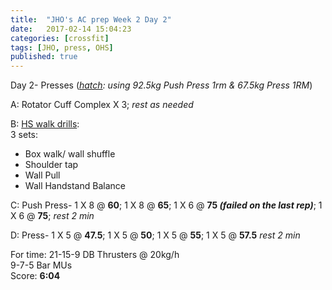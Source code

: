 ```yaml
---
title:  "JHO's AC prep Week 2 Day 2"
date:   2017-02-14 15:04:23
categories: [crossfit]
tags: [JHO, press, OHS]
published: true
---
```

Day 2- Presses (_[hatch][hatch_link]: using 92.5kg Push Press 1rm & 67.5kg Press 1RM_)

A: Rotator Cuff Complex X 3; _rest as needed_  

B: [HS walk drills][hswalk_link]:  
3 sets:  
- Box walk/ wall shuffle  
- Shoulder tap  
- Wall Pull  
- Wall Handstand Balance

C: Push Press- 1 X 8 @ **60**; 1 X 8 @ **65**; 1 X 6 @ **75 _(failed on the last rep)_**; 1 X 6 @ **75**; _rest 2 min_

D: Press- 1 X 5 @ **47.5**; 1 X 5 @ **50**; 1 X 5 @ **55**; 1 X 5 @ **57.5** _rest 2 min_

For time:
21-15-9 DB Thrusters @ 20kg/h  
9-7-5 Bar MUs    
Score: **6:04**


[hatch_link]: http://www.hatchsquat.com/hatch-squat-calculator/
[hswalk_link]: https://youtube.com/playlist?list=PLbV83TDhgPsHhFcOYMFKZ92r3cNWHZTMb